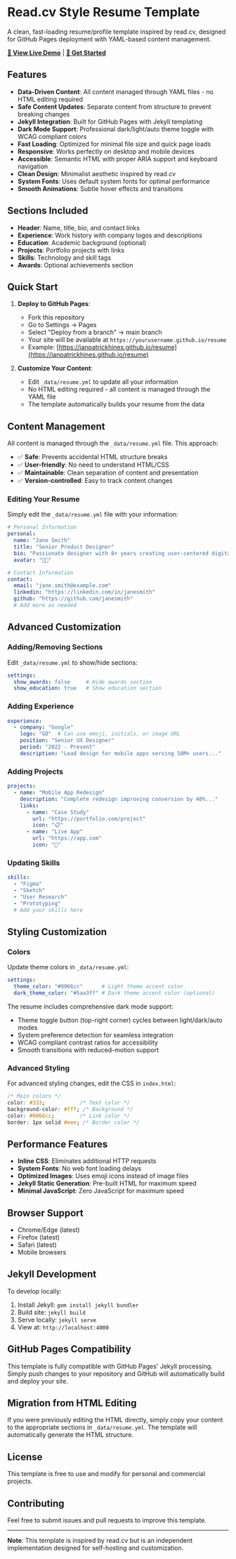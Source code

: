 # Read.cv Style Resume Template

A clean, fast-loading resume/profile template inspired by read.cv, designed for GitHub Pages deployment with YAML-based content management.

**[📖 View Live Demo](https://ianpatrickhines.github.io/resume)** | **[🚀 Get Started](#quick-start)**

## Features

- **Data-Driven Content**: All content managed through YAML files - no HTML editing required
- **Safe Content Updates**: Separate content from structure to prevent breaking changes
- **Jekyll Integration**: Built for GitHub Pages with Jekyll templating
- **Dark Mode Support**: Professional dark/light/auto theme toggle with WCAG compliant colors
- **Fast Loading**: Optimized for minimal file size and quick page loads
- **Responsive**: Works perfectly on desktop and mobile devices
- **Accessible**: Semantic HTML with proper ARIA support and keyboard navigation
- **Clean Design**: Minimalist aesthetic inspired by read.cv
- **System Fonts**: Uses default system fonts for optimal performance
- **Smooth Animations**: Subtle hover effects and transitions

## Sections Included

- **Header**: Name, title, bio, and contact links
- **Experience**: Work history with company logos and descriptions
- **Education**: Academic background (optional)
- **Projects**: Portfolio projects with links
- **Skills**: Technology and skill tags
- **Awards**: Optional achievements section

## Quick Start

1. **Deploy to GitHub Pages**:
   - Fork this repository
   - Go to Settings → Pages
   - Select "Deploy from a branch" → main branch
   - Your site will be available at `https://yourusername.github.io/resume`
   - Example: [https://ianpatrickhines.github.io/resume](https://ianpatrickhines.github.io/resume)

2. **Customize Your Content**:
   - Edit `_data/resume.yml` to update all your information
   - No HTML editing required - all content is managed through the YAML file
   - The template automatically builds your resume from the data

## Content Management

All content is managed through the `_data/resume.yml` file. This approach:

- ✅ **Safe**: Prevents accidental HTML structure breaks
- ✅ **User-friendly**: No need to understand HTML/CSS
- ✅ **Maintainable**: Clean separation of content and presentation
- ✅ **Version-controlled**: Easy to track content changes

### Editing Your Resume

Simply edit the `_data/resume.yml` file with your information:

```yaml
# Personal Information
personal:
  name: "Jane Smith"
  title: "Senior Product Designer"
  bio: "Passionate designer with 8+ years creating user-centered digital experiences..."
  avatar: "👩‍💼"

# Contact Information  
contact:
  email: "jane.smith@example.com"
  linkedin: "https://linkedin.com/in/janesmith"
  github: "https://github.com/janesmith"
  # Add more as needed
```

## Advanced Customization

### Adding/Removing Sections

Edit `_data/resume.yml` to show/hide sections:

```yaml
settings:
  show_awards: false     # Hide awards section
  show_education: true   # Show education section
```

### Adding Experience

```yaml
experience:
  - company: "Google"
    logo: "GO"  # Can use emoji, initials, or image URL
    position: "Senior UX Designer"
    period: "2022 - Present"
    description: "Lead design for mobile apps serving 50M+ users..."
```

### Adding Projects

```yaml
projects:
  - name: "Mobile App Redesign"
    description: "Complete redesign improving conversion by 40%..."
    links:
      - name: "Case Study"
        url: "https://portfolio.com/project"
        icon: "📋"
      - name: "Live App"
        url: "https://app.com"
        icon: "📱"
```

### Updating Skills

```yaml
skills:
  - "Figma"
  - "Sketch"
  - "User Research"
  - "Prototyping"
  # Add your skills here
```

## Styling Customization

### Colors
Update theme colors in `_data/resume.yml`:

```yaml
settings:
  theme_color: "#0066cc"      # Light theme accent color
  dark_theme_color: "#5aa3ff" # Dark theme accent color (optional)
```

The resume includes comprehensive dark mode support:
- Theme toggle button (top-right corner) cycles between light/dark/auto modes
- System preference detection for seamless integration
- WCAG compliant contrast ratios for accessibility
- Smooth transitions with reduced-motion support

### Advanced Styling
For advanced styling changes, edit the CSS in `index.html`:

```css
/* Main colors */
color: #333;           /* Text color */
background-color: #fff; /* Background */
color: #0066cc;        /* Link color */
border: 1px solid #eee; /* Border color */
```

## Performance Features

- **Inline CSS**: Eliminates additional HTTP requests
- **System Fonts**: No web font loading delays
- **Optimized Images**: Uses emoji icons instead of image files
- **Jekyll Static Generation**: Pre-built HTML for maximum speed
- **Minimal JavaScript**: Zero JavaScript for maximum speed

## Browser Support

- Chrome/Edge (latest)
- Firefox (latest)
- Safari (latest)
- Mobile browsers

## Jekyll Development

To develop locally:

1. Install Jekyll: `gem install jekyll bundler`
2. Build site: `jekyll build`
3. Serve locally: `jekyll serve`
4. View at: `http://localhost:4000`

## GitHub Pages Compatibility

This template is fully compatible with GitHub Pages' Jekyll processing. Simply push changes to your repository and GitHub will automatically build and deploy your site.

## Migration from HTML Editing

If you were previously editing the HTML directly, simply copy your content to the appropriate sections in `_data/resume.yml`. The template will automatically generate the HTML structure.

## License

This template is free to use and modify for personal and commercial projects.

## Contributing

Feel free to submit issues and pull requests to improve this template.

---

**Note**: This template is inspired by read.cv but is an independent implementation designed for self-hosting and customization.
